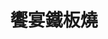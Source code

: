 ---
title: "饗宴鐵板燒"
description: "饗宴鐵板燒"
layout: shop
keywords:
  - 美食競賽
  - 台灣美食
  - 美食精選
datePublished: "2025-06-30"
dateModified: "2025-07-07"
city: "宜蘭縣"
district: "五結鄉"
address: "宜蘭縣五結鄉溪濱路二段263號"
phone: "039601777"
geo: "24.709855581158916, 121.80405051400544"
google_map: "https://maps.app.goo.gl/mxHRndhciJrUaK3u5"
footinder: "https://footinder.com.tw/%E5%AE%9C%E8%98%AD%E7%B8%A3%E4%BA%94%E7%B5%90%E9%84%89/1351/"
official: "https://www.facebook.com/ShenYenTeppanyaki/"
award:
  - name: "500盤"
    year: "2024"
    entries:
      - dishes:
          - "清蒸野生笛鯛"

---